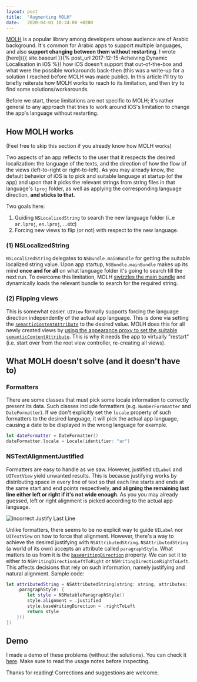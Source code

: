 ```yaml
---
layout: post
title:  "Augmenting MOLH"
date:   2020-04-01 10:34:00 +0200
---
```


[MOLH](https://github.com/MoathOthman/MOLH/) is a popular library among developers whose audience are of Arabic background. It's common for Arabic apps to support multiple languages, and also **support changing between them without restarting**. I wrote [here]({{ site.baseurl }}{% post_url 2017-12-15-Acheiving Dynamic Localisation in iOS %}) how iOS doesn't support that out-of-the-box and what were the possible workarounds back-then (this was a write-up for a solution I reached before MOLH was made public).
In this article I'll try to briefly reiterate how MOLH works to reach to its limitation, and then try to find some solutions/workarounds.

Before we start, these limitations are not specific to MOLH; it's rather general to any approach that tries to work around iOS's limitation to change the app's language without restarting.

## How MOLH works

(Feel free to skip this section if you already know how MOLH works)

Two aspects of an app reflects to the user that it respects the desired localization: the language of the texts, and the direction of how the flow of the views (left-to-right or right-to-left).
As you may already know, the default behavior of iOS is to pick and suitable language at startup (of the app) and upon that it picks the relevant strings from string files in that language's `lproj` folder, as well as applying the corresponding language direction, **and sticks to that**.

Two goals here:
1. Guiding `NSLocalizedString` to search the new language folder (i..e `ar.lproj`, `en.lproj`, ...etc)
2. Forcing new views to flip (or not) with respect to the new language.


### (1) NSLocalizedString
`NSLocalizedString` delegates to `NSBundle.mainBundle` for getting the suitable localized string value.
Upon app startup, `NSBundle.mainBundle` makes up its mind **once and for all** on what language folder it's going to search till the next run. To overcome this limitation, MOLH [swizzles the main bundle](https://github.com/MoathOthman/MOLH/blob/313691443043f0da83502040f39b852cd9e3e0e8/Sources/MOLH/MOLH.swift#L184) and dynamically loads the relevant bundle to search for the required string.

### (2) Flipping views
This is somewhat easier. `UIView` formally supports forcing the language direction independently of the actual app language. This is done via setting the [`semanticContentAttribute`](https://developer.apple.com/documentation/uikit/uiview/1622461-semanticcontentattribute) to the desired value.
MOLH does this for all newly created views by [using the appearance proxy to set the suitable `semanticContentAttribute`](https://github.com/MoathOthman/MOLH/blob/313691443043f0da83502040f39b852cd9e3e0e8/Sources/MOLH/MOLH.swift#L133). This is why it needs the app to virtually "restart" (i.e. start over from the root view controller, re-creating all views).

## What MOLH doesn't solve (and it doesn't have to)

### Formatters
There are some classes that must pick some locale information to correctly present its data. Such classes include formatters (e.g. `NumberFormmatter` and `DateFormatter`). If we don't explicitly set the `locale` property of such formatters to the desired language, it will pick the actual app language, causing a date to be displayed in the wrong language for example. 

```swift
let dateFormatter = DateFormatter()
dateFormatter.locale = Locale(identifier: "ar")
```

### NSTextAlignmentJustified
Formatters are easy to handle as we saw. However, justified `UILabel` and `UITextView` yield unwanted results. This is because justifying works by distributing space in every line of text so that each line starts and ends at the same start and end points respectively, **and aligning the remaining last line either left or right if it's not wide enough**. As you you may already guessed, left or right alignment is picked according to the actual app language.

![Incorrect Justify Last Line]({{site.url}}/assets/incorrectjustify.png)

Unlike formatters, there seems to be no explicit way to guide `UILabel` nor `UITextView` on how to force that alignment. However, there's a way to achieve the desired justifying with `NSAttributedString`.
`NSAttributedString` (a world of its own) accepts an attribute called `paragraphStyle`. 
What matters to us from it is the [`baseWritingDirection`](https://developer.apple.com/documentation/uikit/nsmutableparagraphstyle/1534601-basewritingdirection?language=objc) property. We can set it to either to `NSWritingDirectionLeftToRight` or `NSWritingDirectionRightToLeft`. This affects decisions that rely on such information, namely justifying and natural alignment. Sample code:

```swift
let attributedString = NSAttributedString(string: string, attributes: [
    .paragraphStyle: {
        let style = NSMutableParagraphStyle()
        style.alignment = .justified
        style.baseWritingDirection = .rightToLeft
        return style
    }()
])
```

## Demo
I made a demo of these problems (without the solutions). You can check it [here](https://github.com/ahmedk92/FormatterDefaults). Make sure to read the usage notes before inspecting.

Thanks for reading! Corrections and suggestions are welcome.